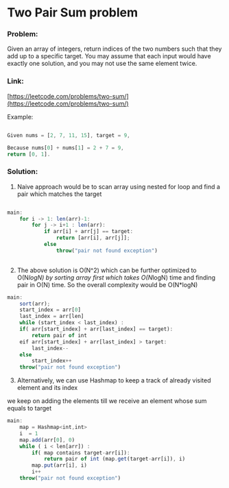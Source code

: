 # Two Pair Sum problem

### Problem:

Given an array of integers, return indices of the two numbers such that they add up to a specific target. You may assume that each input would have exactly one solution, and you may not use the same element twice.

### Link:

[https://leetcode.com/problems/two-sum/](https://leetcode.com/problems/two-sum/) 

 Example:

```jsx

Given nums = [2, 7, 11, 15], target = 9,

Because nums[0] + nums[1] = 2 + 7 = 9,
return [0, 1].

```

### Solution:

1. Naive approach would be to scan array using nested for loop and find a pair which matches
the target

```jsx

main:
    for i -> 1: len(arr)-1:
        for j -> i+1 : len(arr):
            if arr[i] + arr[j] == target:
                return [arr[i], arr[j]];
            else
                throw("pair not found exception")
        
```

2. The above solution is O(N^2) which can be further optimized to O(N*logN) by
sorting array first which takes O(N*logN) time and finding pair in O(N) time. So the overall complexity would be O(N*logN)

```jsx
main:
    sort(arr);
    start_index = arr[0]
    last_index = arr[len]
    while (start_index < last_index) : 
	if( arr[start_index] + arr[last_index] == target):
		return pair of int
    eif arr[start_index] + arr[last_index] > target:
    	last_index--
    else
        start_index++
    throw("pair not found exception")
```

3. Alternatively, we can use Hashmap to keep a track of already visited element and its index

 we keep on adding the elements till we receive an element whose sum equals to target

```jsx
main:
    map = Hashmap<int,int>
    i  = 1
    map.add(arr[0], 0)
    while ( i < len[arr]) : 
        if( map contains target-arr[i]):
            return pair of int (map.get(target-arr[i]), i)
        map.put(arr[i], i)
        i++
    throw("pair not found exception")
```
